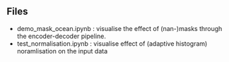 
## Files

- demo_mask_ocean.ipynb : visualise the effect of (nan-)masks through the encoder-decoder pipeline.
- test_normalisation.ipynb : visualise effect of (adaptive histogram) noramlisation on the input data 
